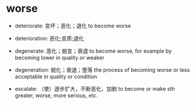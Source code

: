 # worse

- deteriorate: 变坏；恶化；退化 to become worse
- deterioration: 恶化;变质;退化

- degenerate: 恶化；蜕变；衰退 to become worse, for example by becoming lower in quality or weaker
- degeneration: 蜕化；衰退；堕落 the process of becoming worse or less acceptable in quality or condition

- escalate: （使）逐步扩大，不断恶化，加剧 to become or make sth greater, worse, more serious, etc.
